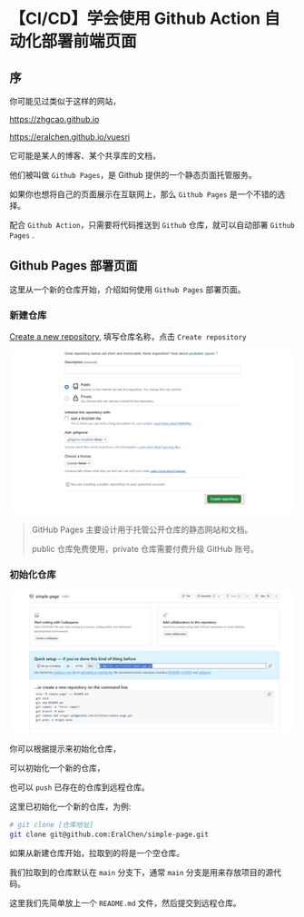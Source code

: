 # 【CI/CD】学会使用 Github Action 自动化部署前端页面


## 序

你可能见过类似于这样的网站，

https://zhgcao.github.io

https://eralchen.github.io/vuesri

它可能是某人的博客、某个共享库的文档，

他们被叫做 `Github Pages`，是 Github 提供的一个静态页面托管服务。

如果你也想将自己的页面展示在互联网上，那么 `Github Pages` 是一个不错的选择。

配合 `Github Action`，只需要将代码推送到 `Github` 仓库，就可以自动部署 `Github Pages` .

## Github Pages 部署页面

这里从一个新的仓库开始，介绍如何使用 `Github Pages` 部署页面。

### 新建仓库

[Create a new repository](https://github.com/new), 填写仓库名称，点击 `Create repository`

![image-20240417133215649](README.assets/image-20240417133215649.png)

> GitHub Pages 主要设计用于托管公开仓库的静态网站和文档。
>
> public 仓库免费使用，private 仓库需要付费升级 GitHub 账号。


### 初始化仓库

![image-20240417133955367](README.assets/image-20240417133955367.png)


你可以根据提示来初始化仓库，

可以初始化一个新的仓库，

也可以 `push` 已存在的仓库到远程仓库。


这里已初始化一个新的仓库，为例:

```bash
# git clone [仓库地址] 
git clone git@github.com:EralChen/simple-page.git
```

如果从新建仓库开始，拉取到的将是一个空仓库。


我们拉取到的仓库默认在 `main` 分支下，通常 `main` 分支是用来存放项目的源代码。

这里我们先简单放上一个 `README.md` 文件，然后提交到远程仓库。


